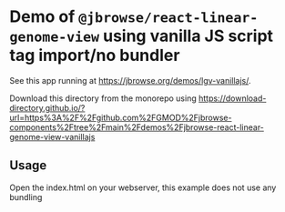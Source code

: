 # Demo of `@jbrowse/react-linear-genome-view` using vanilla JS script tag import/no bundler

See this app running at https://jbrowse.org/demos/lgv-vanillajs/.

Download this directory from the monorepo using https://download-directory.github.io/?url=https%3A%2F%2Fgithub.com%2FGMOD%2Fjbrowse-components%2Ftree%2Fmain%2Fdemos%2Fjbrowse-react-linear-genome-view-vanillajs

## Usage

Open the index.html on your webserver, this example does not use any bundling
